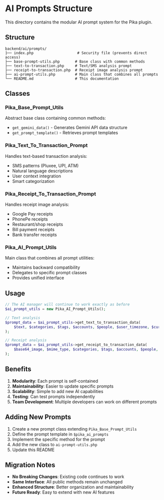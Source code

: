 # AI Prompts Structure

This directory contains the modular AI prompt system for the Pika plugin.

## Structure

```
backend/ai/prompts/
├── index.php                    # Security file (prevents direct access)
├── base-prompt-utils.php       # Base class with common methods
├── text-to-transaction.php     # Text/SMS analysis prompt
├── receipt-to-transaction.php  # Receipt image analysis prompt
├── ai-prompt-utils.php         # Main class that combines all prompts
└── README.md                   # This documentation
```

## Classes

### Pika_Base_Prompt_Utils
Abstract base class containing common methods:
- `get_gemini_data()` - Generates Gemini API data structure
- `get_prompt_template()` - Retrieves prompt templates

### Pika_Text_To_Transaction_Prompt
Handles text-based transaction analysis:
- SMS patterns (Pluxee, UPI, ATM)
- Natural language descriptions
- User context integration
- Smart categorization

### Pika_Receipt_To_Transaction_Prompt
Handles receipt image analysis:
- Google Pay receipts
- PhonePe receipts
- Restaurant/shop receipts
- Bill payment receipts
- Bank transfer receipts

### Pika_AI_Prompt_Utils
Main class that combines all prompt utilities:
- Maintains backward compatibility
- Delegates to specific prompt classes
- Provides unified interface

## Usage

```php
// The AI manager will continue to work exactly as before
$ai_prompt_utils = new Pika_AI_Prompt_Utils();

// Text analysis
$prompt_data = $ai_prompt_utils->get_text_to_transaction_data(
    $text, $categories, $tags, $accounts, $people, $user_timezone, $current_user_datetime
);

// Receipt analysis
$prompt_data = $ai_prompt_utils->get_receipt_to_transaction_data(
    $base64_image, $mime_type, $categories, $tags, $accounts, $people, $user_timezone, $current_user_datetime
);
```

## Benefits

1. **Modularity**: Each prompt is self-contained
2. **Maintainability**: Easier to update specific prompts
3. **Scalability**: Simple to add new AI capabilities
4. **Testing**: Can test prompts independently
5. **Team Development**: Multiple developers can work on different prompts

## Adding New Prompts

1. Create a new prompt class extending `Pika_Base_Prompt_Utils`
2. Define the prompt template in `$pika_ai_prompts`
3. Implement the specific method for the prompt
4. Add the new class to `ai-prompt-utils.php`
5. Update this README

## Migration Notes

- **No Breaking Changes**: Existing code continues to work
- **Same Interface**: All public methods remain unchanged
- **Enhanced Structure**: Better organization and maintainability
- **Future Ready**: Easy to extend with new AI features
